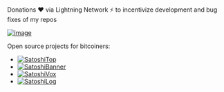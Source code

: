 Donations ❤️ via Lightning Network ⚡ to incentivize development and bug fixes of my repos

[![image](https://github.com/st3b1t/SatoshiTop/assets/113633676/4a0efa68-7dab-4463-9513-7af2360e90c7)](https://getalby.com/p/st3b1t)

Open source projects for bitcoiners:

- [![SatoshiTop](https://img.shields.io/github/stars/st3b1t/SatoshiTop?style=social&label=SatoshiTop)](https://github.com/st3b1t/SatoshiTop) 
- [![SatoshiBanner](https://img.shields.io/github/stars/st3b1t/SatoshiBanner?style=social&label=SatoshiBanner)](https://github.com/st3b1t/SatoshiBanner) 
- [![SatoshiVox](https://img.shields.io/github/stars/st3b1t/SatoshiVox?style=social&label=SatoshiVox)](https://github.com/st3b1t/SatoshiVox) 
- [![SatoshiLog](https://img.shields.io/github/stars/st3b1t/SatoshiLog?style=social&label=SatoshiLog)](https://github.com/st3b1t/SatoshiLog) 
